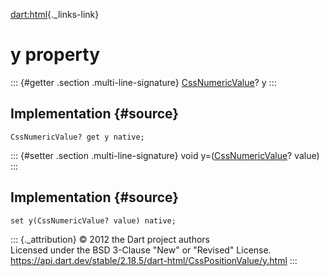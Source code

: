 [dart:html](../../dart-html/dart-html-library){._links-link}

y property
==========

::: {#getter .section .multi-line-signature}
[CssNumericValue](../cssnumericvalue-class)? y
:::

Implementation {#source}
--------------

``` {.language-dart data-language="dart"}
CssNumericValue? get y native;
```

::: {#setter .section .multi-line-signature}
void y=([CssNumericValue](../cssnumericvalue-class)? value)
:::

Implementation {#source}
--------------

``` {.language-dart data-language="dart"}
set y(CssNumericValue? value) native;
```

::: {._attribution}
© 2012 the Dart project authors\
Licensed under the BSD 3-Clause \"New\" or \"Revised\" License.\
<https://api.dart.dev/stable/2.18.5/dart-html/CssPositionValue/y.html>
:::
